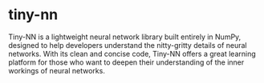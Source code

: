 # tiny-nn
Tiny-NN is a lightweight neural network library built entirely in NumPy, designed to help developers understand the nitty-gritty details of neural networks. With its clean and concise code, Tiny-NN offers a great learning platform for those who want to deepen their understanding of the inner workings of neural networks.
